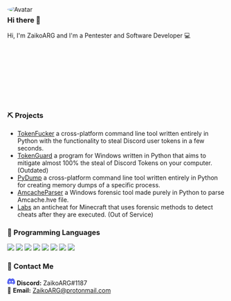 <img align="left"  style="border-radius: 50% !important" alt="Avatar" width="200px" src="https://avatars.githubusercontent.com/u/67133061?v=4" />

### Hi there 👋

Hi, I'm ZaikoARG and I'm a Pentester and Software Developer 💻
<br />
<br />
<br />
<br />
<br />
<br />
<br />
<br />
<br />
### ⛏️ Projects
* [TokenFucker](https://github.com/ZaikoARG/TokenFucker) a cross-platform command line tool written entirely in Python with the functionality to steal Discord user tokens in a few seconds.
* [TokenGuard](https://github.com/ZaikoARG/TokenGuard) a program for Windows written in Python that aims to mitigate almost 100% the steal of Discord Tokens on your computer. (Outdated)
* [PyDump](https://github.com/ZaikoARG/PyDump) a cross-platform command line tool written entirely in Python for creating memory dumps of a specific process.
* [AmcacheParser](https://github.com/ZaikoARG/AmcacheParser) a Windows forensic tool made purely in Python to parse Amcache.hve file.
* [Labs](https://discord.gg/Q2hrWkH5pg) an anticheat for Minecraft that uses forensic methods to detect cheats after they are executed. (Out of Service)

### 🔮 Programming Languages
<code><img height="20" src="https://cdn.jsdelivr.net/gh/devicons/devicon/icons/python/python-original.svg"></code>
<code><img height="20" src="https://cdn.jsdelivr.net/gh/devicons/devicon/icons/fastapi/fastapi-original.svg"></code>
<code><img height="20" src="https://cdn.jsdelivr.net/gh/devicons/devicon/icons/flask/flask-original.svg"></code>
<code><img height="20" src="https://cdn.jsdelivr.net/gh/devicons/devicon/icons/c/c-original.svg"></code>
<code><img height="20" src="https://cdn.jsdelivr.net/gh/devicons/devicon/icons/html5/html5-original.svg"></code>
<code><img height="20" src="https://cdn.jsdelivr.net/gh/devicons/devicon/icons/css3/css3-original.svg"></code>
<code><img height="20" src="https://cdn.jsdelivr.net/gh/devicons/devicon/icons/redis/redis-original.svg"></code>
<code><img height="20" src="https://cdn.jsdelivr.net/gh/devicons/devicon/icons/mysql/mysql-original.svg"></code>

### 📨 Contact Me
<img height="18" src="https://raw.githubusercontent.com/ZaikoARG/ZaikoARG/master/assets/discord.svg"> **Discord:** ZaikoARG#1187<br />
📧 **Email:** [ZaikoARG@protonmail.com](mailto:ZaikoARG@protonmail.com)




<!--
**ZaikoARG/ZaikoARG** is a ✨ _special_ ✨ repository because its `README.md` (this file) appears on your GitHub profile.

Here are some ideas to get you started:

- 🔭 I’m currently working on ...
- 🌱 I’m currently learning ...
- 👯 I’m looking to collaborate on ...
- 🤔 I’m looking for help with ...
- 💬 Ask me about ...
- 📫 How to reach me: ...
- 😄 Pronouns: ...
- ⚡ Fun fact: ...
-->
